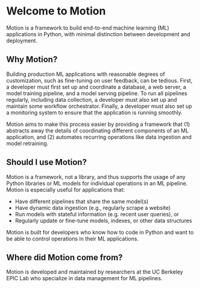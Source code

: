 # Welcome to Motion

Motion is a framework to build end-to-end machine learning (ML) applications in Python, with minimal distinction between development and deployment.

## Why Motion?

Building production ML applications with reasonable degrees of customization, such as fine-tuning on user feedback, can be tedious. First, a developer must first set up and coordinate a database, a web server, a model training pipeline, and a model serving pipeline. To run all pipelines regularly, including data collection, a developer must also set up and maintain some workflow orchestrator. Finally, a developer must also set up a monitoring system to ensure that the application is running smoothly.

Motion aims to make this process easier by providing a framework that (1) abstracts away the details of coordinating different components of an ML application, and (2) automates recurring operations like data ingestion and model retraining. 


## Should I use Motion?

Motion is a framework, not a library, and thus supports the usage of any Python libraries or ML models for individual operations in an ML pipeline. Motion is especially useful for applications that:

* Have different pipelines that share the same model(s)
* Have dynamic data ingestion (e.g., regularly scrape a website)
* Run models with stateful information (e.g. recent user queries), or
* Regularly update or fine-tune models, indexes, or other data structures

Motion is built for developers who know how to code in Python and want to be able to control operations in their ML applications.

## Where did Motion come from?

Motion is developed and maintained by researchers at the UC Berkeley EPIC Lab who specialize in data management for ML pipelines.


<!-- ## Commands

* `mkdocs new [dir-name]` - Create a new project.
* `mkdocs serve` - Start the live-reloading docs server.
* `mkdocs build` - Build the documentation site.
* `mkdocs -h` - Print help message and exit.

## Project layout

mkdocs.yml    # The configuration file.
docs/
    index.md  # The documentation homepage.
    ...       # Other markdown pages, images and other files. -->
